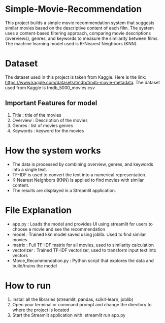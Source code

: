 # Simple-Movie-Recommendation
This project builds a simple movie recommendation system that suggests similar movies based on the descriptive content of each film. The system uses a content-based filtering approach, comparing movie descriptions (overviews), genres, and keywords to measure the similarity between films. The machine learning model used is K-Nearest Neighbors (KNN).

# Dataset
The dataset used in this project is taken from Kaggle. Here is the link: https://www.kaggle.com/datasets/tmdb/tmdb-movie-metadata.
The dataset used from Kaggle is tmdb_5000_movies.csv
## Important Features for model
1. Title : title of the movies
2. Overview : Description of the movies
3. Genres : list of movies genres
4. Keywords : keyword for the movies

# How the system works
- The data is processed by combining overview, genres, and keywords into a single text.
- TF-IDF is used to convert the text into a numerical representation.
- K-Nearest Neighbors (KNN) is applied to find movies with similar content.
- The results are displayed in a Streamlit application.

# File Explanation
- app.py : Loads the model and provides UI using streamlit for users to choose a movie and see the recommendation
- model : Trained kkn model saved using joblib. Used to find similar movies
- matrix : Full TF-IDF matrix for all movies, used to similarity calculation
- vectorizer : Trained TF-IDF vectorizer, used to transform input text into vectors
- Movie_Recommendation.py : Python script that explores the data and build/trains the model 

# How to run
1. Install all the libraries (streamlit, pandas, scikit-learn, joblib)
2. Open your terminal or command prompt and change the directory to where the project is located
3. Start the Streamlit application with: streamlit run app.py 
